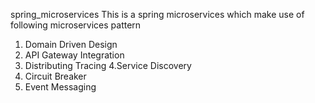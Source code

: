 spring_microservices
This is a spring microservices which make use of following microservices pattern 
1. Domain Driven Design
2. API Gateway Integration
3. Distributing Tracing
4.Service Discovery
5. Circuit Breaker
6. Event Messaging
